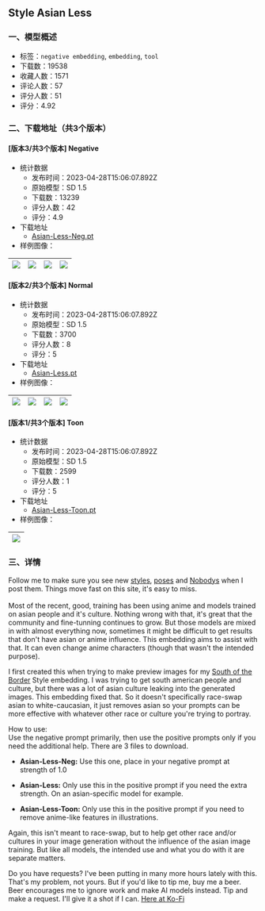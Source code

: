 ## Style Asian Less
### 一、模型概述

- 标签：`negative embedding`, `embedding`, `tool`
- 下载数：19538
- 收藏人数：1571
- 评论人数：57
- 评分人数：51
- 评分：4.92

### 二、下载地址（共3个版本）

#### [版本3/共3个版本] Negative

- 统计数据
  - 发布时间：2023-04-28T15:06:07.892Z
  - 原始模型：SD 1.5
  - 下载数：13239
  - 评分人数：42
  - 评分：4.9
- 下载地址
  - [Asian-Less-Neg.pt](https://civitai.com/api/download/models/57451)
- 样例图像：

| <img src="https://image.civitai.com/xG1nkqKTMzGDvpLrqFT7WA/67ebd62b-888b-433d-4409-96fc9ee5e800/width=450/623896.jpeg" /> | <img src="https://image.civitai.com/xG1nkqKTMzGDvpLrqFT7WA/13896858-13a6-4eb0-a823-9920a8c5e400/width=450/623893.jpeg" /> | <img src="https://image.civitai.com/xG1nkqKTMzGDvpLrqFT7WA/d9d02aca-ff93-458e-832b-e56f86823000/width=450/623899.jpeg" /> | <img src="https://image.civitai.com/xG1nkqKTMzGDvpLrqFT7WA/275521bb-b07e-4a41-9977-00d3eb683400/width=450/623894.jpeg" /> |
| ---- | ---- | ---- | ---- |

#### [版本2/共3个版本] Normal

- 统计数据
  - 发布时间：2023-04-28T15:06:07.892Z
  - 原始模型：SD 1.5
  - 下载数：3700
  - 评分人数：8
  - 评分：5
- 下载地址
  - [Asian-Less.pt](https://civitai.com/api/download/models/55265)
- 样例图像：

| <img src="https://image.civitai.com/xG1nkqKTMzGDvpLrqFT7WA/09f73011-9cbe-4fc9-14fb-dafd3e77e100/width=450/597774.jpeg" /> | <img src="https://image.civitai.com/xG1nkqKTMzGDvpLrqFT7WA/1ab6d16a-012c-425e-2de3-8b53fe362200/width=450/597793.jpeg" /> | <img src="https://image.civitai.com/xG1nkqKTMzGDvpLrqFT7WA/e3af3c94-c57f-420b-cd92-cb87fedb5200/width=450/597777.jpeg" /> | <img src="https://image.civitai.com/xG1nkqKTMzGDvpLrqFT7WA/7c0a8c70-c9ea-4f1e-32b6-d6c7366cb500/width=450/597780.jpeg" /> |
| ---- | ---- | ---- | ---- |

#### [版本1/共3个版本] Toon

- 统计数据
  - 发布时间：2023-04-28T15:06:07.892Z
  - 原始模型：SD 1.5
  - 下载数：2599
  - 评分人数：1
  - 评分：5
- 下载地址
  - [Asian-Less-Toon.pt](https://civitai.com/api/download/models/55272)
- 样例图像：

| <img src="https://image.civitai.com/xG1nkqKTMzGDvpLrqFT7WA/d14ff399-01fa-4f70-8f6b-4c5546a54900/width=450/597843.jpeg" /> |
| ---- |


### 三、详情
<p>Follow me to make sure you see new <a target="_blank" rel="ugc" href="https://civitai.com/tag/zstyle">styles</a>, <a target="_blank" rel="ugc" href="https://civitai.com/tag/zpose">poses</a> and <a target="_blank" rel="ugc" href="https://civitai.com/tag/znobody">Nobodys</a> when I post them. Things move fast on this site, it's easy to miss.<br /><br />Most of the recent, good, training has been using anime and models trained on asian people and it's culture. Nothing wrong with that, it's great that the community and fine-tunning continues to grow. But those models are mixed in with almost everything now, sometimes it might be difficult to get results that don't have asian or anime influence. This embedding aims to assist with that. It can even change anime characters (though that wasn't the intended purpose).</p><p>I first created this when trying to make preview images for my <a rel="ugc" href="https://civitai.com/models/25749/south-of-the-border-style">South of the Border</a> Style embedding. I was trying to get south american people and culture, but there was a lot of asian culture leaking into the generated images. This embedding fixed that. So it doesn't specifically race-swap asian to white-caucasian, it just removes asian so your prompts can be more effective with whatever other race or culture you're trying to portray.</p><p>How to use:<br />Use the negative prompt primarily, then use the positive prompts only if you need the additional help. There are 3 files to download.</p><ul><li><p><strong>Asian-Less-Neg:</strong> Use this one, place in your negative prompt at strength of 1.0</p></li><li><p><strong>Asian-Less:</strong> Only use this in the positive prompt if you need the extra strength. On an asian-specific model for example.</p></li><li><p><strong>Asian-Less-Toon:</strong> Only use this in the positive prompt if you need to remove anime-like features in illustrations.</p></li></ul><p>Again, this isn't meant to race-swap, but to help get other race and/or cultures in your image generation without the influence of the asian image training. But like all models, the intended use and what you do with it are separate matters.</p><p></p><p>Do you have requests? I've been putting in many more hours lately with this. That's my problem, not yours. But if you'd like to tip me, buy me a beer. Beer encourages me to ignore work and make AI models instead. Tip and make a request. I'll give it a shot if I can. <a target="_blank" rel="ugc" href="https://ko-fi.com/zovya">Here at Ko-Fi</a></p>